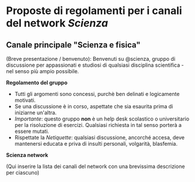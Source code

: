 # Proposte di regolamenti per i canali del network *Scienza*

## Canale principale "Scienza e fisica"

(Breve presentazione / benvenuto): Benvenuti su @scienza, gruppo di discussione per appassionati e studiosi di qualsiasi disciplina scientifica - nel senso più ampio possibile.

**Regolamento del gruppo**
- Tutti gli argomenti sono concessi, purchè ben delinati e logicamente motivati.
- Se una discussione è in corso, aspettate che sia esaurita prima di iniziarne un'altra.
- *Importante*: questo gruppo **non** è un help desk scolastico o universitario per la risoluzione di esercizi. Qualsiasi richiesta in tal senso porterà a essere mutati.
- Rispettate la *Netiquette*: qualsiasi discussione, ancorché accesa, deve mantenersi educata e priva di insulti personali, volgarità, blasfemia.

**Scienza network**

(Qui inserire la lista dei canali del network con una brevissima descrizione per ciascuno)
